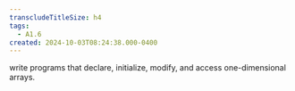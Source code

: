 ```yaml
---
transcludeTitleSize: h4
tags:
  - A1.6
created: 2024-10-03T08:24:38.000-0400
---
```

write programs that declare, initialize, modify, and access one-dimensional arrays.